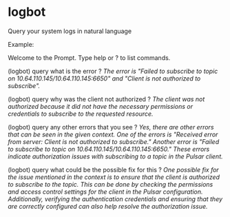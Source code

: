 # logbot
Query your system logs in natural language

Example:

Welcome to the Prompt. Type help or ? to list commands.

(logbot) query what is the error ?
_The error is "Failed to subscribe to topic on 10.64.110.145/10.64.110.145:6650" and "Client is not authorized to subscribe"._

(logbot) query why was the client not authorized ?
_The client was not authorized because it did not have the necessary permissions or credentials to subscribe to the requested resource._

(logbot) query any other errors that you see ?
_Yes, there are other errors that can be seen in the given context. One of the errors is "Received error from server: Client is not authorized to subscribe." Another error is "Failed to subscribe to topic on 10.64.110.145/10.64.110.145:6650." These errors indicate authorization issues with subscribing to a topic in the Pulsar client._

(logbot) query what could be the possible fix for this ?
_One possible fix for the issue mentioned in the context is to ensure that the client is authorized to subscribe to the topic. This can be done by checking the permissions and access control settings for the client in the Pulsar configuration. Additionally, verifying the authentication credentials and ensuring that they are correctly configured can also help resolve the authorization issue._
